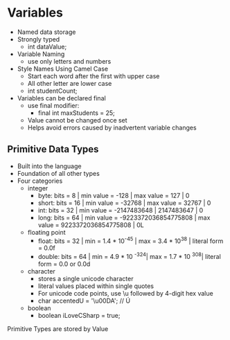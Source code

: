 # Variables

* Named data storage
* Strongly typed
  * int dataValue;
* Variable Naming
  * use only letters and numbers
* Style Names Using Camel Case
  * Start each word after the first with upper case
  * All other letter are lower case
  * int studentCount;
* Variables can be declared final
  * use final modifier:
    * final int maxStudents = 25;
  * Value cannot be changed once set
  * Helps avoid errors caused by inadvertent variable changes

## Primitive Data Types

* Built into the language
* Foundation of all other types
* Four categories
  * integer
    * byte: bits = 8 | min value = -128 | max value = 127 | 0
    * short: bits = 16 | min value = -32768 | max value = 32767 | 0
    * int: bits = 32 | min value = -2147483648 | 2147483647 | 0
    * long: bits = 64 | min value = -9223372036854775808 | max value = 9223372036854775808 | 0L
  * floating point
    * float: bits = 32 | min = 1.4 * 10<sup>-45</sup> | max = 3.4 * 10<sup>38</sup> | literal form = 0.0f
    * double: bits = 64 | min = 4.9 * 10 <sup>-324</sup>| max = 1.7 * 10 <sup>308</sup>| literal form = 0.0 or 0.0d
  * character
    * stores a single unicode character
    * literal values placed within single quotes
    * For unicode code points, use \u followed by 4-digit hex value
    * char accentedU = '\u00DA'; // Ú
  * boolean
    * boolean iLoveCSharp = true;

Primitive Types are stored by Value